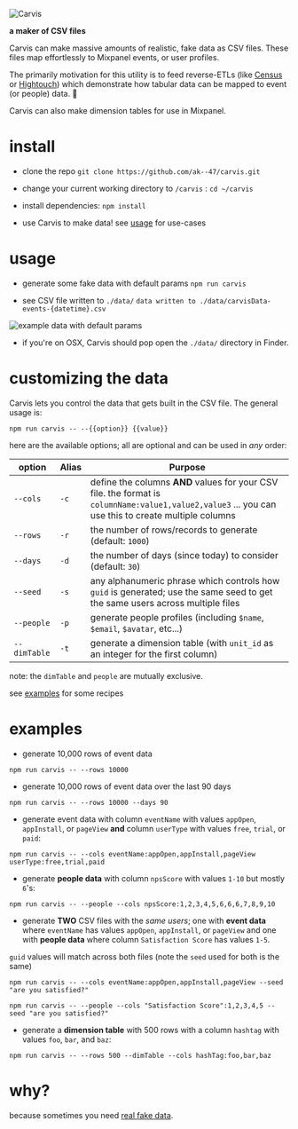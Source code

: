 

![Carvis](https://aktunes.neocities.org/carvisLogo.png)

**a maker of CSV files** 

Carvis can make massive amounts of realistic, fake data as CSV files. These files map effortlessly to Mixpanel events, or user profiles.

The primarily motivation for this utility is to feed reverse-ETLs (like [Census](https://www.getcensus.com/) or [Hightouch](https://hightouch.io/)) which demonstrate how tabular data can be mapped to event (or people) data. 🥳

Carvis can also make dimension tables for use in Mixpanel.

# install

  - clone the repo
```git clone https://github.com/ak--47/carvis.git```

  - change your current working directory to `/carvis` :
```cd ~/carvis```
  
- install dependencies:
```npm install```

- use Carvis to make data! see [usage](#usage) for use-cases
  
# usage
  - generate some fake data with default params
  `npm run carvis` 
  
  - see CSV file written to `./data/`
  `data written to ./data/carvisData-events-{datetime}.csv`
  
![example data with default params](https://aktunes.neocities.org/carvis.png)

- if you're on OSX, Carvis should pop open the `./data/` directory in Finder.

# customizing the data
Carvis lets you control the data that gets built in the CSV file. The general usage is:

```
npm run carvis -- --{{option}} {{value}}
```
here are the available options; all are optional and can be used in *any* order:

| option | Alias | Purpose |
| ------ | ------ | ------ |
| `--cols` |`-c` | define the columns **AND** values for your CSV file. the format is `columnName:value1,value2,value3` ... you can use this to create multiple columns |
| `--rows` | `-r` | the number of rows/records to generate (default: `1000`) |
| `--days` | `-d` | the number of days (since today) to consider (default: `30`) |
| `--seed` | `-s` | any alphanumeric phrase which controls how `guid` is generated; use the same seed to get the same users across multiple files
|`--people`| `-p`| generate people profiles (including `$name`, `$email`, `$avatar`, etc...)|
|`--dimTable`| `-t`| generate a dimension table (with `unit_id` as an integer for the first column)

note: the `dimTable` and `people` are mutually exclusive.

see [examples](#examples) for some recipes

# examples

 - generate 10,000  rows of event data
```
npm run carvis -- --rows 10000
```
 - generate 10,000 rows of event data over the last 90 days
```
npm run carvis -- --rows 10000 --days 90
```
- generate event data with column `eventName` with values `appOpen`, `appInstall`, or `pageView`  **and** column `userType` with values `free`, `trial`, or `paid`:
```
npm run carvis -- --cols eventName:appOpen,appInstall,pageView userType:free,trial,paid
```
- generate **people data** with column `npsScore` with values `1-10` but mostly `6`'s:
```
npm run carvis -- --people --cols npsScore:1,2,3,4,5,6,6,6,7,8,9,10
```
- generate **TWO** CSV files with the *same users*; one with **event data** where `eventName` has values `appOpen`, `appInstall`, or `pageView`  and one with **people data** where  column `Satisfaction Score` has values `1-5`.  

`guid` values will match across both files (note the `seed` used for both is the same)
```
npm run carvis -- --cols eventName:appOpen,appInstall,pageView --seed "are you satisfied?"
```
```
npm run carvis -- --people --cols "Satisfaction Score":1,2,3,4,5 --seed "are you satisfied?"
```
- generate a **dimension table** with 500 rows with a column `hashtag` with values  `foo`, `bar`, and `baz`:
```
npm run carvis -- --rows 500 --dimTable --cols hashTag:foo,bar,baz
```
# why?
because sometimes you need [real fake data](https://www.youtube.com/watch?v=4270c5qWPBg). 
